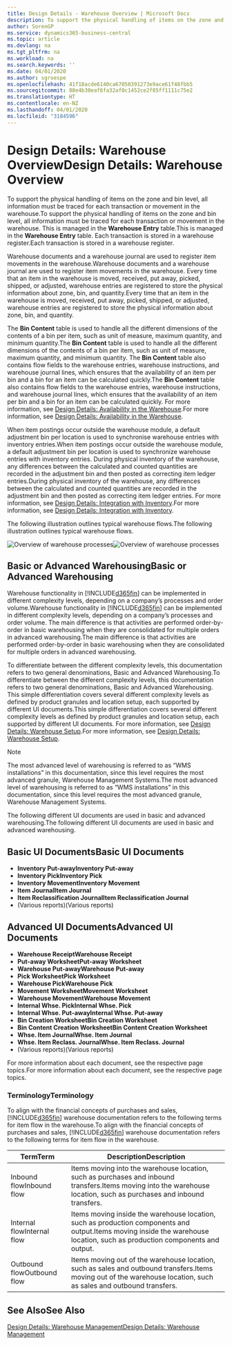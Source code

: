 ```yaml
---
title: Design Details - Warehouse Overview | Microsoft Docs
description: To support the physical handling of items on the zone and bin level, all information must be traced for each transaction or movement in the warehouse. This is managed in the **Warehouse Entry** table. Each transaction is stored in a warehouse register.
author: SorenGP
ms.service: dynamics365-business-central
ms.topic: article
ms.devlang: na
ms.tgt_pltfrm: na
ms.workload: na
ms.search.keywords: ''
ms.date: 04/01/2020
ms.author: sgroespe
ms.openlocfilehash: 41f18acde6140ca67050391273e9ace61f48fbb5
ms.sourcegitcommit: 88e4b30eaf6fa32af0c1452ce2f85ff1111c75e2
ms.translationtype: HT
ms.contentlocale: en-NZ
ms.lasthandoff: 04/01/2020
ms.locfileid: "3184596"
---
```

# <a name="design-details-warehouse-overview"></a><span data-ttu-id="e1e67-105">Design Details: Warehouse Overview</span><span class="sxs-lookup"><span data-stu-id="e1e67-105">Design Details: Warehouse Overview</span></span>
<span data-ttu-id="e1e67-106">To support the physical handling of items on the zone and bin level, all information must be traced for each transaction or movement in the warehouse.</span><span class="sxs-lookup"><span data-stu-id="e1e67-106">To support the physical handling of items on the zone and bin level, all information must be traced for each transaction or movement in the warehouse.</span></span> <span data-ttu-id="e1e67-107">This is managed in the **Warehouse Entry** table.</span><span class="sxs-lookup"><span data-stu-id="e1e67-107">This is managed in the **Warehouse Entry** table.</span></span> <span data-ttu-id="e1e67-108">Each transaction is stored in a warehouse register.</span><span class="sxs-lookup"><span data-stu-id="e1e67-108">Each transaction is stored in a warehouse register.</span></span>  

<span data-ttu-id="e1e67-109">Warehouse documents and a warehouse journal are used to register item movements in the warehouse.</span><span class="sxs-lookup"><span data-stu-id="e1e67-109">Warehouse documents and a warehouse journal are used to register item movements in the warehouse.</span></span> <span data-ttu-id="e1e67-110">Every time that an item in the warehouse is moved, received, put away, picked, shipped, or adjusted, warehouse entries are registered to store the physical information about zone, bin, and quantity.</span><span class="sxs-lookup"><span data-stu-id="e1e67-110">Every time that an item in the warehouse is moved, received, put away, picked, shipped, or adjusted, warehouse entries are registered to store the physical information about zone, bin, and quantity.</span></span>

<span data-ttu-id="e1e67-111">The **Bin Content** table is used to handle all the different dimensions of the contents of a bin per item, such as unit of measure, maximum quantity, and minimum quantity.</span><span class="sxs-lookup"><span data-stu-id="e1e67-111">The **Bin Content** table is used to handle all the different dimensions of the contents of a bin per item, such as unit of measure, maximum quantity, and minimum quantity.</span></span> <span data-ttu-id="e1e67-112">The **Bin Content** table also contains flow fields to the warehouse entries, warehouse instructions, and warehouse journal lines, which ensures that the availability of an item per bin and a bin for an item can be calculated quickly.</span><span class="sxs-lookup"><span data-stu-id="e1e67-112">The **Bin Content** table also contains flow fields to the warehouse entries, warehouse instructions, and warehouse journal lines, which ensures that the availability of an item per bin and a bin for an item can be calculated quickly.</span></span> <span data-ttu-id="e1e67-113">For more information, see [Design Details: Availability in the Warehouse](design-details-availability-in-the-warehouse.md).</span><span class="sxs-lookup"><span data-stu-id="e1e67-113">For more information, see [Design Details: Availability in the Warehouse](design-details-availability-in-the-warehouse.md).</span></span>  

<span data-ttu-id="e1e67-114">When item postings occur outside the warehouse module, a default adjustment bin per location is used to synchronise warehouse entries with inventory entries.</span><span class="sxs-lookup"><span data-stu-id="e1e67-114">When item postings occur outside the warehouse module, a default adjustment bin per location is used to synchronize warehouse entries with inventory entries.</span></span> <span data-ttu-id="e1e67-115">During physical inventory of the warehouse, any differences between the calculated and counted quantities are recorded in the adjustment bin and then posted as correcting item ledger entries.</span><span class="sxs-lookup"><span data-stu-id="e1e67-115">During physical inventory of the warehouse, any differences between the calculated and counted quantities are recorded in the adjustment bin and then posted as correcting item ledger entries.</span></span> <span data-ttu-id="e1e67-116">For more information, see [Design Details: Integration with Inventory](design-details-integration-with-inventory.md).</span><span class="sxs-lookup"><span data-stu-id="e1e67-116">For more information, see [Design Details: Integration with Inventory](design-details-integration-with-inventory.md).</span></span>  

<span data-ttu-id="e1e67-117">The following illustration outlines typical warehouse flows.</span><span class="sxs-lookup"><span data-stu-id="e1e67-117">The following illustration outlines typical warehouse flows.</span></span>  

<span data-ttu-id="e1e67-118">![Overview of warehouse processes](media/design_details_warehouse_management_overview.png "Overview of warehouse processes")</span><span class="sxs-lookup"><span data-stu-id="e1e67-118">![Overview of warehouse processes](media/design_details_warehouse_management_overview.png "Overview of warehouse processes")</span></span>  

## <a name="basic-or-advanced-warehousing"></a><span data-ttu-id="e1e67-119">Basic or Advanced Warehousing</span><span class="sxs-lookup"><span data-stu-id="e1e67-119">Basic or Advanced Warehousing</span></span>  
<span data-ttu-id="e1e67-120">Warehouse functionality in [!INCLUDE[d365fin](includes/d365fin_md.md)] can be implemented in different complexity levels, depending on a company’s processes and order volume.</span><span class="sxs-lookup"><span data-stu-id="e1e67-120">Warehouse functionality in [!INCLUDE[d365fin](includes/d365fin_md.md)] can be implemented in different complexity levels, depending on a company’s processes and order volume.</span></span> <span data-ttu-id="e1e67-121">The main difference is that activities are performed order-by-order in basic warehousing when they are consolidated for multiple orders in advanced warehousing.</span><span class="sxs-lookup"><span data-stu-id="e1e67-121">The main difference is that activities are performed order-by-order in basic warehousing when they are consolidated for multiple orders in advanced warehousing.</span></span>  

 <span data-ttu-id="e1e67-122">To differentiate between the different complexity levels, this documentation refers to two general denominations, Basic and Advanced Warehousing.</span><span class="sxs-lookup"><span data-stu-id="e1e67-122">To differentiate between the different complexity levels, this documentation refers to two general denominations, Basic and Advanced Warehousing.</span></span> <span data-ttu-id="e1e67-123">This simple differentiation covers several different complexity levels as defined by product granules and location setup, each supported by different UI documents.</span><span class="sxs-lookup"><span data-stu-id="e1e67-123">This simple differentiation covers several different complexity levels as defined by product granules and location setup, each supported by different UI documents.</span></span> <span data-ttu-id="e1e67-124">For more information, see [Design Details: Warehouse Setup](design-details-warehouse-setup.md).</span><span class="sxs-lookup"><span data-stu-id="e1e67-124">For more information, see [Design Details: Warehouse Setup](design-details-warehouse-setup.md).</span></span>  

> [!NOTE]  
>  <span data-ttu-id="e1e67-125">The most advanced level of warehousing is referred to as “WMS installations” in this documentation, since this level requires the most advanced granule, Warehouse Management Systems.</span><span class="sxs-lookup"><span data-stu-id="e1e67-125">The most advanced level of warehousing is referred to as “WMS installations” in this documentation, since this level requires the most advanced granule, Warehouse Management Systems.</span></span>  

 <span data-ttu-id="e1e67-126">The following different UI documents are used in basic and advanced warehousing.</span><span class="sxs-lookup"><span data-stu-id="e1e67-126">The following different UI documents are used in basic and advanced warehousing.</span></span>  

## <a name="basic-ui-documents"></a><span data-ttu-id="e1e67-127">Basic UI Documents</span><span class="sxs-lookup"><span data-stu-id="e1e67-127">Basic UI Documents</span></span>  

-   <span data-ttu-id="e1e67-128">**Inventory Put-away**</span><span class="sxs-lookup"><span data-stu-id="e1e67-128">**Inventory Put-away**</span></span>  
-   <span data-ttu-id="e1e67-129">**Inventory Pick**</span><span class="sxs-lookup"><span data-stu-id="e1e67-129">**Inventory Pick**</span></span>  
-   <span data-ttu-id="e1e67-130">**Inventory Movement**</span><span class="sxs-lookup"><span data-stu-id="e1e67-130">**Inventory Movement**</span></span>  
-   <span data-ttu-id="e1e67-131">**Item Journal**</span><span class="sxs-lookup"><span data-stu-id="e1e67-131">**Item Journal**</span></span>  
-   <span data-ttu-id="e1e67-132">**Item Reclassification Journal**</span><span class="sxs-lookup"><span data-stu-id="e1e67-132">**Item Reclassification Journal**</span></span>  
-   <span data-ttu-id="e1e67-133">(Various reports)</span><span class="sxs-lookup"><span data-stu-id="e1e67-133">(Various reports)</span></span>  

## <a name="advanced-ui-documents"></a><span data-ttu-id="e1e67-134">Advanced UI Documents</span><span class="sxs-lookup"><span data-stu-id="e1e67-134">Advanced UI Documents</span></span>  

-   <span data-ttu-id="e1e67-135">**Warehouse Receipt**</span><span class="sxs-lookup"><span data-stu-id="e1e67-135">**Warehouse Receipt**</span></span>  
-   <span data-ttu-id="e1e67-136">**Put-away Worksheet**</span><span class="sxs-lookup"><span data-stu-id="e1e67-136">**Put-away Worksheet**</span></span>  
-   <span data-ttu-id="e1e67-137">**Warehouse Put-away**</span><span class="sxs-lookup"><span data-stu-id="e1e67-137">**Warehouse Put-away**</span></span>  
-   <span data-ttu-id="e1e67-138">**Pick Worksheet**</span><span class="sxs-lookup"><span data-stu-id="e1e67-138">**Pick Worksheet**</span></span>  
-   <span data-ttu-id="e1e67-139">**Warehouse Pick**</span><span class="sxs-lookup"><span data-stu-id="e1e67-139">**Warehouse Pick**</span></span>  
-   <span data-ttu-id="e1e67-140">**Movement Worksheet**</span><span class="sxs-lookup"><span data-stu-id="e1e67-140">**Movement Worksheet**</span></span>  
-   <span data-ttu-id="e1e67-141">**Warehouse Movement**</span><span class="sxs-lookup"><span data-stu-id="e1e67-141">**Warehouse Movement**</span></span>  
-   <span data-ttu-id="e1e67-142">**Internal Whse. Pick**</span><span class="sxs-lookup"><span data-stu-id="e1e67-142">**Internal Whse. Pick**</span></span>  
-   <span data-ttu-id="e1e67-143">**Internal Whse. Put-away**</span><span class="sxs-lookup"><span data-stu-id="e1e67-143">**Internal Whse. Put-away**</span></span>  
-   <span data-ttu-id="e1e67-144">**Bin Creation Worksheet**</span><span class="sxs-lookup"><span data-stu-id="e1e67-144">**Bin Creation Worksheet**</span></span>  
-   <span data-ttu-id="e1e67-145">**Bin Content Creation Worksheet**</span><span class="sxs-lookup"><span data-stu-id="e1e67-145">**Bin Content Creation Worksheet**</span></span>  
-   <span data-ttu-id="e1e67-146">**Whse. Item Journal**</span><span class="sxs-lookup"><span data-stu-id="e1e67-146">**Whse. Item Journal**</span></span>  
-   <span data-ttu-id="e1e67-147">**Whse. Item Reclass. Journal**</span><span class="sxs-lookup"><span data-stu-id="e1e67-147">**Whse. Item Reclass. Journal**</span></span>  
-   <span data-ttu-id="e1e67-148">(Various reports)</span><span class="sxs-lookup"><span data-stu-id="e1e67-148">(Various reports)</span></span>  

<span data-ttu-id="e1e67-149">For more information about each document, see the respective page topics.</span><span class="sxs-lookup"><span data-stu-id="e1e67-149">For more information about each document, see the respective page topics.</span></span>  

### <a name="terminology"></a><span data-ttu-id="e1e67-150">Terminology</span><span class="sxs-lookup"><span data-stu-id="e1e67-150">Terminology</span></span>  
<span data-ttu-id="e1e67-151">To align with the financial concepts of purchases and sales, [!INCLUDE[d365fin](includes/d365fin_md.md)] warehouse documentation refers to the following terms for item flow in the warehouse.</span><span class="sxs-lookup"><span data-stu-id="e1e67-151">To align with the financial concepts of purchases and sales, [!INCLUDE[d365fin](includes/d365fin_md.md)] warehouse documentation refers to the following terms for item flow in the warehouse.</span></span>  

|<span data-ttu-id="e1e67-152">Term</span><span class="sxs-lookup"><span data-stu-id="e1e67-152">Term</span></span>|<span data-ttu-id="e1e67-153">Description</span><span class="sxs-lookup"><span data-stu-id="e1e67-153">Description</span></span>|  
|----------|---------------------------------------|  
|<span data-ttu-id="e1e67-154">Inbound flow</span><span class="sxs-lookup"><span data-stu-id="e1e67-154">Inbound flow</span></span>|<span data-ttu-id="e1e67-155">Items moving into the warehouse location, such as purchases and inbound transfers.</span><span class="sxs-lookup"><span data-stu-id="e1e67-155">Items moving into the warehouse location, such as purchases and inbound transfers.</span></span>|  
|<span data-ttu-id="e1e67-156">Internal flow</span><span class="sxs-lookup"><span data-stu-id="e1e67-156">Internal flow</span></span>|<span data-ttu-id="e1e67-157">Items moving inside the warehouse location, such as production components and output.</span><span class="sxs-lookup"><span data-stu-id="e1e67-157">Items moving inside the warehouse location, such as production components and output.</span></span>|  
|<span data-ttu-id="e1e67-158">Outbound flow</span><span class="sxs-lookup"><span data-stu-id="e1e67-158">Outbound flow</span></span>|<span data-ttu-id="e1e67-159">Items moving out of the warehouse location, such as sales and outbound transfers.</span><span class="sxs-lookup"><span data-stu-id="e1e67-159">Items moving out of the warehouse location, such as sales and outbound transfers.</span></span>|  

## <a name="see-also"></a><span data-ttu-id="e1e67-160">See Also</span><span class="sxs-lookup"><span data-stu-id="e1e67-160">See Also</span></span>  
 [<span data-ttu-id="e1e67-161">Design Details: Warehouse Management</span><span class="sxs-lookup"><span data-stu-id="e1e67-161">Design Details: Warehouse Management</span></span>](design-details-warehouse-management.md)
